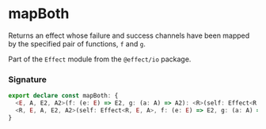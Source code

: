 # mapBoth

Returns an effect whose failure and success channels have been mapped by
the specified pair of functions, `f` and `g`.

Part of the `Effect` module from the `@effect/io` package.

### Signature

```typescript
export declare const mapBoth: {
  <E, A, E2, A2>(f: (e: E) => E2, g: (a: A) => A2): <R>(self: Effect<R, E, A>) => Effect<R, E2, A2>
  <R, E, A, E2, A2>(self: Effect<R, E, A>, f: (e: E) => E2, g: (a: A) => A2): Effect<R, E2, A2>
}
```
